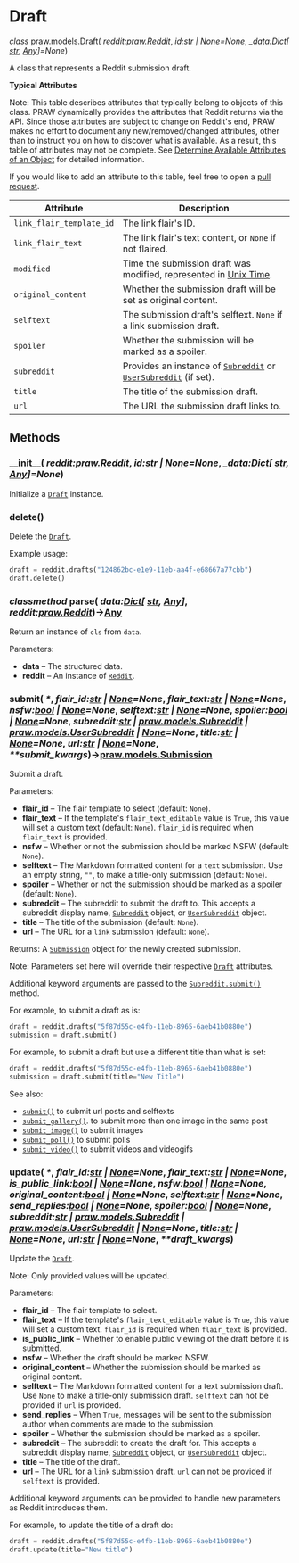 # Draft

_class_ praw.models.Draft( _reddit:[praw.Reddit](https://praw.readthedocs.io/en/stable/code_overview/reddit_instance.html#praw.Reddit "praw.Reddit")_, _id:[str](https://docs.python.org/3/library/stdtypes.html#str "(in Python v3.11)") \| [None](https://docs.python.org/3/library/constants.html#None "(in Python v3.11)")=None_, _\_data:[Dict](https://docs.python.org/3/library/typing.html#typing.Dict "(in Python v3.11)")\[ [str](https://docs.python.org/3/library/stdtypes.html#str "(in Python v3.11)"), [Any](https://docs.python.org/3/library/typing.html#typing.Any "(in Python v3.11)")\]=None_)

A class that represents a Reddit submission draft.

**Typical Attributes**

Note: This table describes attributes that typically belong to objects of this class. PRAW
dynamically provides the attributes that Reddit returns via the API. Since those
attributes are subject to change on Reddit's end, PRAW makes no effort to document
any new/removed/changed attributes, other than to instruct you on how to discover
what is available. As a result, this table of attributes may not be complete. See
[Determine Available Attributes of an Object](https://praw.readthedocs.io/en/stable/getting_started/quick_start.html#determine-available-attributes-of-an-object) for detailed information.

If you would like to add an attribute to this table, feel free to open a [pull request](https://github.com/praw-dev/praw/pulls).

| Attribute | Description |
| --- | --- |
| `link_flair_template_id` | The link flair's ID. |
| `link_flair_text` | The link flair's text content, or `None` if not flaired. |
| `modified` | Time the submission draft was modified, represented in [Unix Time](https://en.wikipedia.org/wiki/Unix_time). |
| `original_content` | Whether the submission draft will be set as original content. |
| `selftext` | The submission draft's selftext. `None` if a link submission draft. |
| `spoiler` | Whether the submission will be marked as a spoiler. |
| `subreddit` | Provides an instance of [`Subreddit`](https://praw.readthedocs.io/en/stable/code_overview/models/subreddit.html#praw.models.Subreddit "praw.models.Subreddit") or [`UserSubreddit`](https://praw.readthedocs.io/en/stable/code_overview/other/usersubreddit.html#praw.models.UserSubreddit "praw.models.UserSubreddit") (if set). |
| `title` | The title of the submission draft. |
| `url` | The URL the submission draft links to. |

## Methods

### \_\_init\_\_( _reddit:[praw.Reddit](https://praw.readthedocs.io/en/stable/code_overview/reddit_instance.html#praw.Reddit "praw.Reddit")_, _id:[str](https://docs.python.org/3/library/stdtypes.html#str "(in Python v3.11)") \| [None](https://docs.python.org/3/library/constants.html#None "(in Python v3.11)")=None_, _\_data:[Dict](https://docs.python.org/3/library/typing.html#typing.Dict "(in Python v3.11)")\[ [str](https://docs.python.org/3/library/stdtypes.html#str "(in Python v3.11)"), [Any](https://docs.python.org/3/library/typing.html#typing.Any "(in Python v3.11)")\]=None_)

Initialize a [`Draft`](https://praw.readthedocs.io/en/stable/code_overview/models/draft.html#praw.models.Draft "praw.models.Draft") instance.

### delete()

Delete the [`Draft`](https://praw.readthedocs.io/en/stable/code_overview/models/draft.html#praw.models.Draft "praw.models.Draft").

Example usage:

```python
draft = reddit.drafts("124862bc-e1e9-11eb-aa4f-e68667a77cbb")
draft.delete()
```

### _classmethod_ parse( _data:[Dict](https://docs.python.org/3/library/typing.html#typing.Dict "(in Python v3.11)")\[ [str](https://docs.python.org/3/library/stdtypes.html#str "(in Python v3.11)"), [Any](https://docs.python.org/3/library/typing.html#typing.Any "(in Python v3.11)")\]_, _reddit:[praw.Reddit](https://praw.readthedocs.io/en/stable/code_overview/reddit_instance.html#praw.Reddit "praw.Reddit")_)→[Any](https://docs.python.org/3/library/typing.html#typing.Any "(in Python v3.11)")

Return an instance of `cls` from `data`.

Parameters:
- **data** – The structured data.
- **reddit** – An instance of [`Reddit`](https://praw.readthedocs.io/en/stable/code_overview/reddit_instance.html#praw.Reddit "praw.Reddit").

### submit( _\*_, _flair\_id:[str](https://docs.python.org/3/library/stdtypes.html#str "(in Python v3.11)") \| [None](https://docs.python.org/3/library/constants.html#None "(in Python v3.11)")=None_, _flair\_text:[str](https://docs.python.org/3/library/stdtypes.html#str "(in Python v3.11)") \| [None](https://docs.python.org/3/library/constants.html#None "(in Python v3.11)")=None_, _nsfw:[bool](https://docs.python.org/3/library/functions.html#bool "(in Python v3.11)") \| [None](https://docs.python.org/3/library/constants.html#None "(in Python v3.11)")=None_, _selftext:[str](https://docs.python.org/3/library/stdtypes.html#str "(in Python v3.11)") \| [None](https://docs.python.org/3/library/constants.html#None "(in Python v3.11)")=None_, _spoiler:[bool](https://docs.python.org/3/library/functions.html#bool "(in Python v3.11)") \| [None](https://docs.python.org/3/library/constants.html#None "(in Python v3.11)")=None_, _subreddit:[str](https://docs.python.org/3/library/stdtypes.html#str "(in Python v3.11)") \| [praw.models.Subreddit](https://praw.readthedocs.io/en/stable/code_overview/models/subreddit.html#praw.models.Subreddit "praw.models.Subreddit") \| [praw.models.UserSubreddit](https://praw.readthedocs.io/en/stable/code_overview/other/usersubreddit.html#praw.models.UserSubreddit "praw.models.UserSubreddit") \| [None](https://docs.python.org/3/library/constants.html#None "(in Python v3.11)")=None_, _title:[str](https://docs.python.org/3/library/stdtypes.html#str "(in Python v3.11)") \| [None](https://docs.python.org/3/library/constants.html#None "(in Python v3.11)")=None_, _url:[str](https://docs.python.org/3/library/stdtypes.html#str "(in Python v3.11)") \| [None](https://docs.python.org/3/library/constants.html#None "(in Python v3.11)")=None_, _\*\*submit\_kwargs_)→[praw.models.Submission](https://praw.readthedocs.io/en/stable/code_overview/models/submission.html#praw.models.Submission "praw.models.Submission")

Submit a draft.

Parameters:
- **flair\_id** – The flair template to select (default: `None`).
- **flair\_text** – If the template's `flair_text_editable` value is `True`, this value will set a custom text (default: `None`). `flair_id` is required when `flair_text` is provided.
- **nsfw** – Whether or not the submission should be marked NSFW (default: `None`).
- **selftext** – The Markdown formatted content for a `text` submission. Use an empty string, `""`, to make a title-only submission (default: `None`).
- **spoiler** – Whether or not the submission should be marked as a spoiler (default: `None`).
- **subreddit** – The subreddit to submit the draft to. This accepts a subreddit display name, [`Subreddit`](https://praw.readthedocs.io/en/stable/code_overview/models/subreddit.html#praw.models.Subreddit "praw.models.Subreddit") object, or [`UserSubreddit`](https://praw.readthedocs.io/en/stable/code_overview/other/usersubreddit.html#praw.models.UserSubreddit "praw.models.UserSubreddit") object.
- **title** – The title of the submission (default: `None`).
- **url** – The URL for a `link` submission (default: `None`).

Returns: A [`Submission`](https://praw.readthedocs.io/en/stable/code_overview/models/submission.html#praw.models.Submission "praw.models.Submission") object for the newly created submission.

Note: Parameters set here will override their respective [`Draft`](https://praw.readthedocs.io/en/stable/code_overview/models/draft.html#praw.models.Draft "praw.models.Draft") attributes.

Additional keyword arguments are passed to the [`Subreddit.submit()`](https://praw.readthedocs.io/en/stable/code_overview/models/subreddit.html#praw.models.Subreddit.submit "praw.models.Subreddit.submit") method.

For example, to submit a draft as is:

```python
draft = reddit.drafts("5f87d55c-e4fb-11eb-8965-6aeb41b0880e")
submission = draft.submit()
```

For example, to submit a draft but use a different title than what is set:

```python
draft = reddit.drafts("5f87d55c-e4fb-11eb-8965-6aeb41b0880e")
submission = draft.submit(title="New Title")
```

See also:
- [`submit()`](https://praw.readthedocs.io/en/stable/code_overview/models/subreddit.html#praw.models.Subreddit.submit "praw.models.Subreddit.submit") to submit url posts and selftexts
- [`submit_gallery()`](https://praw.readthedocs.io/en/stable/code_overview/models/subreddit.html#praw.models.Subreddit.submit_gallery "praw.models.Subreddit.submit_gallery"). to submit more than one image in the same post
- [`submit_image()`](https://praw.readthedocs.io/en/stable/code_overview/models/subreddit.html#praw.models.Subreddit.submit_image "praw.models.Subreddit.submit_image") to submit images
- [`submit_poll()`](https://praw.readthedocs.io/en/stable/code_overview/models/subreddit.html#praw.models.Subreddit.submit_poll "praw.models.Subreddit.submit_poll") to submit polls
- [`submit_video()`](https://praw.readthedocs.io/en/stable/code_overview/models/subreddit.html#praw.models.Subreddit.submit_video "praw.models.Subreddit.submit_video") to submit videos and videogifs

### update( _\*_, _flair\_id:[str](https://docs.python.org/3/library/stdtypes.html#str "(in Python v3.11)") \| [None](https://docs.python.org/3/library/constants.html#None "(in Python v3.11)")=None_, _flair\_text:[str](https://docs.python.org/3/library/stdtypes.html#str "(in Python v3.11)") \| [None](https://docs.python.org/3/library/constants.html#None "(in Python v3.11)")=None_, _is\_public\_link:[bool](https://docs.python.org/3/library/functions.html#bool "(in Python v3.11)") \| [None](https://docs.python.org/3/library/constants.html#None "(in Python v3.11)")=None_, _nsfw:[bool](https://docs.python.org/3/library/functions.html#bool "(in Python v3.11)") \| [None](https://docs.python.org/3/library/constants.html#None "(in Python v3.11)")=None_, _original\_content:[bool](https://docs.python.org/3/library/functions.html#bool "(in Python v3.11)") \| [None](https://docs.python.org/3/library/constants.html#None "(in Python v3.11)")=None_, _selftext:[str](https://docs.python.org/3/library/stdtypes.html#str "(in Python v3.11)") \| [None](https://docs.python.org/3/library/constants.html#None "(in Python v3.11)")=None_, _send\_replies:[bool](https://docs.python.org/3/library/functions.html#bool "(in Python v3.11)") \| [None](https://docs.python.org/3/library/constants.html#None "(in Python v3.11)")=None_, _spoiler:[bool](https://docs.python.org/3/library/functions.html#bool "(in Python v3.11)") \| [None](https://docs.python.org/3/library/constants.html#None "(in Python v3.11)")=None_, _subreddit:[str](https://docs.python.org/3/library/stdtypes.html#str "(in Python v3.11)") \| [praw.models.Subreddit](https://praw.readthedocs.io/en/stable/code_overview/models/subreddit.html#praw.models.Subreddit "praw.models.Subreddit") \| [praw.models.UserSubreddit](https://praw.readthedocs.io/en/stable/code_overview/other/usersubreddit.html#praw.models.UserSubreddit "praw.models.UserSubreddit") \| [None](https://docs.python.org/3/library/constants.html#None "(in Python v3.11)")=None_, _title:[str](https://docs.python.org/3/library/stdtypes.html#str "(in Python v3.11)") \| [None](https://docs.python.org/3/library/constants.html#None "(in Python v3.11)")=None_, _url:[str](https://docs.python.org/3/library/stdtypes.html#str "(in Python v3.11)") \| [None](https://docs.python.org/3/library/constants.html#None "(in Python v3.11)")=None_, _\*\*draft\_kwargs_)

Update the [`Draft`](https://praw.readthedocs.io/en/stable/code_overview/models/draft.html#praw.models.Draft "praw.models.Draft").

Note: Only provided values will be updated.

Parameters:
- **flair\_id** – The flair template to select.
- **flair\_text** – If the template's `flair_text_editable` value is `True`, this value will set a custom text. `flair_id` is required when `flair_text` is provided.
- **is\_public\_link** – Whether to enable public viewing of the draft before it is submitted.
- **nsfw** – Whether the draft should be marked NSFW.
- **original\_content** – Whether the submission should be marked as original content.
- **selftext** – The Markdown formatted content for a text submission draft. Use `None` to make a title-only submission draft. `selftext` can not be provided if `url` is provided.
- **send\_replies** – When `True`, messages will be sent to the submission author when comments are made to the submission.
- **spoiler** – Whether the submission should be marked as a spoiler.
- **subreddit** – The subreddit to create the draft for. This accepts a subreddit display name, [`Subreddit`](https://praw.readthedocs.io/en/stable/code_overview/models/subreddit.html#praw.models.Subreddit "praw.models.Subreddit") object, or [`UserSubreddit`](https://praw.readthedocs.io/en/stable/code_overview/other/usersubreddit.html#praw.models.UserSubreddit "praw.models.UserSubreddit") object.
- **title** – The title of the draft.
- **url** – The URL for a `link` submission draft. `url` can not be provided if `selftext` is provided.

Additional keyword arguments can be provided to handle new parameters as Reddit introduces them.

For example, to update the title of a draft do:

```python
draft = reddit.drafts("5f87d55c-e4fb-11eb-8965-6aeb41b0880e")
draft.update(title="New title")
```